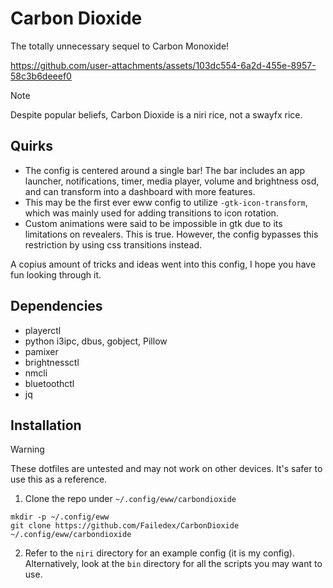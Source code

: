 # Carbon Dioxide

The totally unnecessary sequel to Carbon Monoxide!

https://github.com/user-attachments/assets/103dc554-6a2d-455e-8957-58c3b6deeef0

> [!NOTE]
> Despite popular beliefs, Carbon Dioxide is a niri rice, not a swayfx rice.

## Quirks
- The config is centered around a single bar! The bar includes an app launcher, notifications, timer, media player, volume and brightness osd, and can transform into a dashboard with more features.
- This may be the first ever eww config to utilize `-gtk-icon-transform`, which was mainly used for adding transitions to icon rotation.
- Custom animations were said to be impossible in gtk due to its limitations on revealers. This is true. However, the config bypasses this restriction by using css transitions instead.

A copius amount of tricks and ideas went into this config, I hope you have fun looking through it.

## Dependencies
- playerctl
- python i3ipc, dbus, gobject, Pillow
- pamixer
- brightnessctl
- nmcli
- bluetoothctl
- jq

## Installation

> [!WARNING]
> These dotfiles are untested and may not work on other devices. 
> It's safer to use this as a reference.

1. Clone the repo under `~/.config/eww/carbondioxide`
```
mkdir -p ~/.config/eww
git clone https://github.com/Failedex/CarbonDioxide ~/.config/eww/carbondioxide
```
2. Refer to the `niri` directory for an example config (it is my config). Alternatively, look at the `bin` directory for all the scripts you may want to use.

